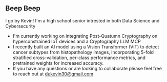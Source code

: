 ## Beep Beep
I go by Kevin! I'm a high school senior intrested in both Data Science and Cybersecurity

- I'm currently working on integrating Post-Quatumn Cryptography on hyperconstrained IoT devices and a Cryptography LLM MCP
- I recently built an AI model using a Vision Transformer (ViT) to detect cancer subtypes from histopathology images, incorporating 5-fold stratified cross-validation, per-class performance metrics, and pretrained weights for increased accuracy.
- If you have any questions or are looking to collaborate please feel free to reach out at dukevin30@gmail.com
<!--
**qyncist/qyncist** is a ✨ _special_ ✨ repository because its `README.md` (this file) appears on your GitHub profile.

Here are some ideas to get you started:

- 🔭 I’m currently working on ...
- 🌱 I’m currently learning ...
- 👯 I’m looking to collaborate on ...
- 🤔 I’m looking for help with ...
- 💬 Ask me about ...
- 📫 How to reach me: ...
- 😄 Pronouns: ...
- ⚡ Fun fact: ...
-->
